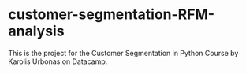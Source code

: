 # customer-segmentation-RFM-analysis

This is the project for the Customer Segmentation in Python Course by Karolis Urbonas on Datacamp. 
